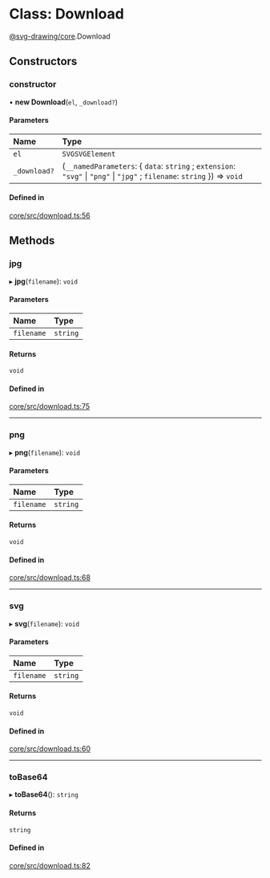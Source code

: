 # Class: Download

[@svg-drawing/core](../../modules/svg_drawing_core.md).Download

## Constructors

### constructor

• **new Download**(`el`, `_download?`)

#### Parameters

| Name | Type |
| :------ | :------ |
| `el` | `SVGSVGElement` |
| `_download?` | (`__namedParameters`: { `data`: `string` ; `extension`: ``"svg"`` \| ``"png"`` \| ``"jpg"`` ; `filename`: `string`  }) => `void` |

#### Defined in

[core/src/download.ts:56](https://github.com/kmkzt/svg-drawing/blob/ab85f6a/packages/core/src/download.ts#L56)

## Methods

### jpg

▸ **jpg**(`filename`): `void`

#### Parameters

| Name | Type |
| :------ | :------ |
| `filename` | `string` |

#### Returns

`void`

#### Defined in

[core/src/download.ts:75](https://github.com/kmkzt/svg-drawing/blob/ab85f6a/packages/core/src/download.ts#L75)

___

### png

▸ **png**(`filename`): `void`

#### Parameters

| Name | Type |
| :------ | :------ |
| `filename` | `string` |

#### Returns

`void`

#### Defined in

[core/src/download.ts:68](https://github.com/kmkzt/svg-drawing/blob/ab85f6a/packages/core/src/download.ts#L68)

___

### svg

▸ **svg**(`filename`): `void`

#### Parameters

| Name | Type |
| :------ | :------ |
| `filename` | `string` |

#### Returns

`void`

#### Defined in

[core/src/download.ts:60](https://github.com/kmkzt/svg-drawing/blob/ab85f6a/packages/core/src/download.ts#L60)

___

### toBase64

▸ **toBase64**(): `string`

#### Returns

`string`

#### Defined in

[core/src/download.ts:82](https://github.com/kmkzt/svg-drawing/blob/ab85f6a/packages/core/src/download.ts#L82)
